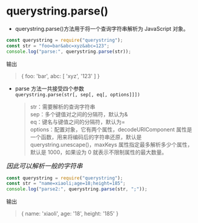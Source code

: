 # querystring.parse()

- querystring.parse()方法用于将一个查询字符串解析为 JavaScript 对象。

```js
const querystring = require("querystring");
const str = "foo=bar&abc=xyz&abc=123";
console.log("parse:", querystring.parse(str));
```

输出

> { foo: 'bar', abc: [ 'xyz', '123' ] }

- parse 方法一共接受四个参数  
   `querystring.parse(str[, sep[, eq[, options]]])`
  > str：需要解析的查询字符串  
  > sep：多个键值对之间的分隔符，默认为&  
  > eq：键名与键值之间的分隔符，默认为=  
  > options：配置对象，它有两个属性，decodeURIComponent 属性是一个函数，用来将编码后的字符串还原，默认是 querystring.unescape()，maxKeys 属性指定最多解析多少个属性，默认是 1000，如果设为 0 就表示不限制属性的最大数量。  

<big>*因此可以解析一般的字符串*</big>

```js
const querystring = require("querystring");
const str = "name=xiaoli;age=18;height=185";
console.log("parse2:", querystring.parse(str, ";"));
```

输出

> { name: 'xiaoli', age: '18', height: '185' }
